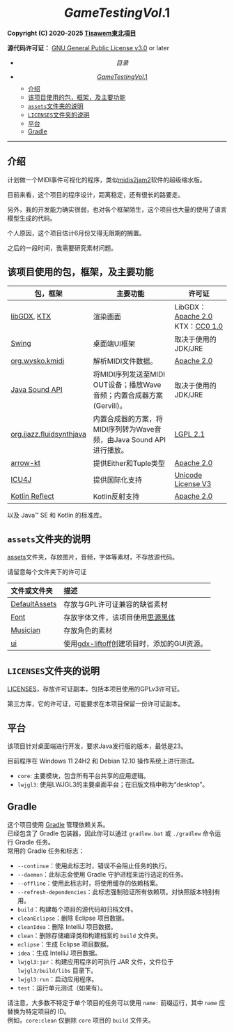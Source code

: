 # $$GameTestingVol.1$$

**Copyright (C) 2020-2025 [Tisawem東北項目](https://space.bilibili.com/367911078)**

**源代码许可证：** [GNU General Public License v3.0](LICENSES/LICENSE_GPLv3.txt) or later

* $$目录$$

<!-- TOC -->
* [$$GameTestingVol.1$$](#gametestingvol1)
  * [介绍](#介绍)
  * [该项目使用的包，框架，及主要功能](#该项目使用的包框架及主要功能)
  * [`assets`文件夹的说明](#assets文件夹的说明)
  * [`LICENSES`文件夹的说明](#licenses文件夹的说明)
  * [平台](#平台)
  * [Gradle](#gradle)
<!-- TOC -->

***

## 介绍

计划做一个MIDI事件可视化的程序，类似[midis2jam2](https://midis2jam2.xyz/)软件的超级缩水版。
 
目前来看，这个项目的程序设计，距离稳定，还有很长的路要走。

另外，我的开发能力确实很弱，也对各个框架陌生，这个项目也大量的使用了语言模型生成的代码。

个人原因，这个项目估计6月份又得无限期的搁置。

之后的一段时间，我需要研究素材问题。
## 该项目使用的包，框架，及主要功能

| 包，框架                                                                                      | 主要功能                                            | 许可证                                                                                                  |
|-------------------------------------------------------------------------------------------|-------------------------------------------------|------------------------------------------------------------------------------------------------------|
| [libGDX](https://libgdx.com/), [KTX](https://libktx.github.io/)                           | 渲染画面                                            | LibGDX：[Apache 2.0](LICENSES/LICENSE_Apache%202.0.txt) KTX：[CC0 1.0](LICENSES/LICENSE_CC0%201.0.txt) |
| [Swing](https://docs.oracle.com/javase/8/docs/technotes/guides/swing/index.html)          | 桌面端UI框架                                         | 取决于使用的JDK/JRE                                                                                        |
| [org.wysko.kmidi](https://github.com/wyskoj/kmidi)                                        | 解析MIDI文件数据。                                     | [Apache 2.0](LICENSES/LICENSE_Apache%202.0.txt)                                                      |
| [Java Sound API](https://docs.oracle.com/javase/8/docs/technotes/guides/sound/index.html) | 将MIDI序列发送至MIDI OUT设备；播放Wave音频；内置合成器方案(Gervill)。 | 取决于使用的JDK/JRE                                                                                        |
| [org.jjazz.fluidsynthjava](https://github.com/jjazzboss/FluidSynthJava)                   | 内置合成器的方案，将MIDI序列转为Wave音频，由Java Sound API进行播放。   | [LGPL 2.1](LICENSES/LICENSE_LGPL%20v2.1.txt)                                                         |
| [arrow-kt](https://arrow-kt.io/)                                                          | 提供Either和Tuple类型                                | [Apache 2.0](LICENSES/LICENSE_Apache%202.0.txt)                                                      |
| [ICU4J](https://icu.unicode.org/home)                                                     | 提供国际化支持                                         | [Unicode License V3](LICENSES/LICENSE_Unicode%20License%20V3.txt)                                    |
| [Kotlin Reflect](https://kotlinlang.org/)                                                 | Kotlin反射支持                                      | [Apache 2.0](LICENSES/LICENSE_Apache%202.0.txt)                                                      |

以及 Java™ SE 和 Kotlin 的标准库。

## `assets`文件夹的说明

[assets](assets)文件夹，存放图片，音频，字体等素材，不存放源代码。

请留意每个文件夹下的许可证

| 文件或文件夹                                | 描述                                                                    |
|:--------------------------------------|:----------------------------------------------------------------------|
| [DefaultAssets](assets/DefaultAssets) | 存放与GPL许可证兼容的缺省素材                                                      |
| [Font](assets/Font)                   | 存放字体文件，该项目使用[思源黑体](https://github.com/adobe-fonts/source-han-sans)    |
| [Musician](assets/Musician)           | 存放角色的素材                                                               |
| [ui](assets/ui)                       | 使用[gdx-liftoff](https://github.com/libgdx/gdx-liftoff)创建项目时，添加的GUI资源。 |

## `LICENSES`文件夹的说明
[LICENSES](LICENSES)，存放许可证副本，包括本项目使用的GPLv3许可证。

第三方库，它的许可证，可能要求在本项目保留一份许可证副本。

## 平台

该项目针对桌面端进行开发，要求Java发行版的版本，最低是23。

目前程序在 Windows 11 24H2 和 Debian 12.10 操作系统上进行测试。

* `core`: 主要模块，包含所有平台共享的应用逻辑。
* `lwjgl3`: 使用LWJGL3的主要桌面平台；在旧版文档中称为“desktop”。

## Gradle

这个项目使用 [Gradle](https://gradle.org/) 管理依赖关系。  
已经包含了 Gradle 包装器，因此你可以通过 `gradlew.bat` 或 `./gradlew` 命令运行 Gradle 任务。  
常用的 Gradle 任务和标志：

* `--continue`：使用此标志时，错误不会阻止任务的执行。
* `--daemon`：此标志会使用 Gradle 守护进程来运行选定的任务。
* `--offline`：使用此标志时，将使用缓存的依赖档案。
* `--refresh-dependencies`：此标志强制验证所有依赖项。对快照版本特别有用。
* `build`：构建每个项目的源代码和归档文件。
* `cleanEclipse`：删除 Eclipse 项目数据。
* `cleanIdea`：删除 IntelliJ 项目数据。
* `clean`：删除存储编译类和构建档案的 `build` 文件夹。
* `eclipse`：生成 Eclipse 项目数据。
* `idea`：生成 IntelliJ 项目数据。
* `lwjgl3:jar`：构建应用程序的可执行 JAR 文件，文件位于 `lwjgl3/build/libs` 目录下。
* `lwjgl3:run`：启动应用程序。
* `test`：运行单元测试（如果有）。

请注意，大多数不特定于单个项目的任务可以使用 `name:` 前缀运行，其中 `name` 应替换为特定项目的 ID。  
例如，`core:clean` 仅删除 `core` 项目的 `build` 文件夹。
